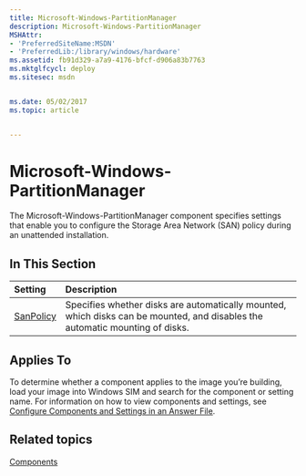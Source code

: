 ```yaml
---
title: Microsoft-Windows-PartitionManager
description: Microsoft-Windows-PartitionManager
MSHAttr:
- 'PreferredSiteName:MSDN'
- 'PreferredLib:/library/windows/hardware'
ms.assetid: fb91d329-a7a9-4176-bfcf-d906a83b7763
ms.mktglfcycl: deploy
ms.sitesec: msdn


ms.date: 05/02/2017
ms.topic: article


---
```

# Microsoft-Windows-PartitionManager

The Microsoft-Windows-PartitionManager component specifies settings that enable you to configure the Storage Area Network (SAN) policy during an unattended installation.

## In This Section

| Setting                 | Description                                                                           |
|:------------------------|:--------------------------------------------------------------------------------------|
| [SanPolicy](microsoft-windows-partitionmanager-sanpolicy.md) | Specifies whether disks are automatically mounted, which disks can be mounted, and disables the automatic mounting of disks. |

## Applies To

To determine whether a component applies to the image you’re building, load your image into Windows SIM and search for the component or setting name. For information on how to view components and settings, see [Configure Components and Settings in an Answer File](https://docs.microsoft.com/en-us/windows-hardware/customize/desktop/wsim/configure-components-and-settings-in-an-answer-file).

## Related topics

[Components](components-b-unattend.md)

